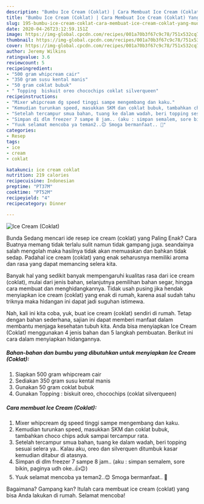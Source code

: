 ```yaml
---
description: "Bumbu Ice Cream (Coklat) | Cara Membuat Ice Cream (Coklat) Yang Mudah Dan Praktis"
title: "Bumbu Ice Cream (Coklat) | Cara Membuat Ice Cream (Coklat) Yang Mudah Dan Praktis"
slug: 195-bumbu-ice-cream-coklat-cara-membuat-ice-cream-coklat-yang-mudah-dan-praktis
date: 2020-04-26T23:12:59.151Z
image: https://img-global.cpcdn.com/recipes/001a70b3f67c9c78/751x532cq70/ice-cream-coklat-foto-resep-utama.jpg
thumbnail: https://img-global.cpcdn.com/recipes/001a70b3f67c9c78/751x532cq70/ice-cream-coklat-foto-resep-utama.jpg
cover: https://img-global.cpcdn.com/recipes/001a70b3f67c9c78/751x532cq70/ice-cream-coklat-foto-resep-utama.jpg
author: Jeremy Wilkins
ratingvalue: 3.6
reviewcount: 5
recipeingredient:
- "500 gram whipcream cair"
- "350 gram susu kental manis"
- "50 gram coklat bubuk"
- " Topping  biskuit oreo chocochips coklat silverqueen"
recipeinstructions:
- "Mixer whipcream dg speed tinggi sampe mengembang dan kaku."
- "Kemudian turunkan speed, masukkan SKM dan coklat bubuk, tambahkan choco chips aduk sampai tercampur rata."
- "Setelah tercampur smua bahan, tuang ke dalam wadah, beri topping sesuai selera ya.. Kalau aku, oreo dan silverquen ditumbuk kasar kemudian ditabur di atasnya."
- "Simpan di dlm freezer 7 sampe 8 jam.. (aku : simpan semalem, sore bikin, paginya udh oke..👍😉)"
- "Yuuk selamat mencoba ya teman2..😊 Smoga bermanfaat.. 🙏"
categories:
- Resep
tags:
- ice
- cream
- coklat

katakunci: ice cream coklat 
nutrition: 219 calories
recipecuisine: Indonesian
preptime: "PT37M"
cooktime: "PT52M"
recipeyield: "4"
recipecategory: Dinner

---
```



![Ice Cream (Coklat)](https://img-global.cpcdn.com/recipes/001a70b3f67c9c78/751x532cq70/ice-cream-coklat-foto-resep-utama.jpg)

Bunda Sedang mencari ide resep ice cream (coklat) yang Paling Enak? Cara Buatnya memang tidak terlalu sulit namun tidak gampang juga. seandainya salah mengolah maka hasilnya tidak akan memuaskan dan bahkan tidak sedap. Padahal ice cream (coklat) yang enak seharusnya memiliki aroma dan rasa yang dapat memancing selera kita.

Banyak hal yang sedikit banyak mempengaruhi kualitas rasa dari ice cream (coklat), mulai dari jenis bahan, selanjutnya pemilihan bahan segar, hingga cara membuat dan menghidangkannya. Tidak usah pusing jika hendak menyiapkan ice cream (coklat) yang enak di rumah, karena asal sudah tahu triknya maka hidangan ini dapat jadi suguhan istimewa.




Nah, kali ini kita coba, yuk, buat ice cream (coklat) sendiri di rumah. Tetap dengan bahan sederhana, sajian ini dapat memberi manfaat dalam membantu menjaga kesehatan tubuh kita. Anda bisa menyiapkan Ice Cream (Coklat) menggunakan 4 jenis bahan dan 5 langkah pembuatan. Berikut ini cara dalam menyiapkan hidangannya.

<!--inarticleads1-->

##### Bahan-bahan dan bumbu yang dibutuhkan untuk menyiapkan Ice Cream (Coklat):

1. Siapkan 500 gram whipcream cair
1. Sediakan 350 gram susu kental manis
1. Gunakan 50 gram coklat bubuk
1. Gunakan  Topping : biskuit oreo, chocochips (coklat silverqueen)




<!--inarticleads2-->

##### Cara membuat Ice Cream (Coklat):

1. Mixer whipcream dg speed tinggi sampe mengembang dan kaku.
1. Kemudian turunkan speed, masukkan SKM dan coklat bubuk, tambahkan choco chips aduk sampai tercampur rata.
1. Setelah tercampur smua bahan, tuang ke dalam wadah, beri topping sesuai selera ya.. Kalau aku, oreo dan silverquen ditumbuk kasar kemudian ditabur di atasnya.
1. Simpan di dlm freezer 7 sampe 8 jam.. (aku : simpan semalem, sore bikin, paginya udh oke..👍😉)
1. Yuuk selamat mencoba ya teman2..😊 Smoga bermanfaat.. 🙏




Bagaimana? Gampang kan? Itulah cara membuat ice cream (coklat) yang bisa Anda lakukan di rumah. Selamat mencoba!
